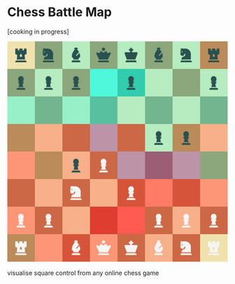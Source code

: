 # Chess Battle Map

[cooking in progress]

![preview](battle-map.jpeg)

visualise square control from any online chess game